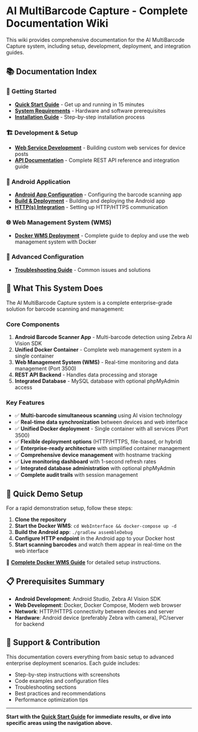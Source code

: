 # AI MultiBarcode Capture - Complete Documentation Wiki

This wiki provides comprehensive documentation for the AI MultiBarcode Capture system, including setup, development, deployment, and integration guides.

## 📚 Documentation Index

### 🚀 Getting Started
- **[Quick Start Guide](01-Quick-Start-Guide.md)** - Get up and running in 15 minutes
- **[System Requirements](02-System-Requirements.md)** - Hardware and software prerequisites
- **[Installation Guide](03-Installation-Guide.md)** - Step-by-step installation process

### 🏗️ Development & Setup
- **[Web Service Development](05-Web-Service-Development.md)** - Building custom web services for device posts
- **[API Documentation](06-API-Documentation.md)** - Complete REST API reference and integration guide

### 📱 Android Application
- **[Android App Configuration](07-Android-App-Configuration.md)** - Configuring the barcode scanning app
- **[Build & Deployment](08-Android-Build-Deployment.md)** - Building and deploying the Android app
- **[HTTP(s) Integration](09-HTTP-Integration.md)** - Setting up HTTP/HTTPS communication

### 🌐 Web Management System (WMS)
- **[Docker WMS Deployment](10-Docker-WMS-Deployment.md)** - Complete guide to deploy and use the web management system with Docker

### 🔧 Advanced Configuration
- **[Troubleshooting Guide](15-Troubleshooting-Guide.md)** - Common issues and solutions

## 🎯 What This System Does

The AI MultiBarcode Capture system is a complete enterprise-grade solution for barcode scanning and management:

### Core Components
1. **Android Barcode Scanner App** - Multi-barcode detection using Zebra AI Vision SDK
2. **Unified Docker Container** - Complete web management system in a single container
3. **Web Management System (WMS)** - Real-time monitoring and data management (Port 3500)
4. **REST API Backend** - Handles data processing and storage
5. **Integrated Database** - MySQL database with optional phpMyAdmin access

### Key Features
- ✅ **Multi-barcode simultaneous scanning** using AI vision technology
- ✅ **Real-time data synchronization** between devices and web interface
- ✅ **Unified Docker deployment** - Single container with all services (Port 3500)
- ✅ **Flexible deployment options** (HTTP/HTTPS, file-based, or hybrid)
- ✅ **Enterprise-ready architecture** with simplified container management
- ✅ **Comprehensive device management** with hostname tracking
- ✅ **Live monitoring dashboard** with 1-second refresh rates
- ✅ **Integrated database administration** with optional phpMyAdmin
- ✅ **Complete audit trails** with session management

## 🚀 Quick Demo Setup

For a rapid demonstration setup, follow these steps:

1. **Clone the repository**
2. **Start the Docker WMS**: `cd WebInterface && docker-compose up -d`
3. **Build the Android app**: `./gradlew assembleDebug`
4. **Configure HTTP endpoint** in the Android app to your Docker host
5. **Start scanning barcodes** and watch them appear in real-time on the web interface

📖 **[Complete Docker WMS Guide](10-Docker-WMS-Deployment.md)** for detailed setup instructions.

## 📋 Prerequisites Summary

- **Android Development**: Android Studio, Zebra AI Vision SDK
- **Web Development**: Docker, Docker Compose, Modern web browser
- **Network**: HTTP/HTTPS connectivity between devices and server
- **Hardware**: Android device (preferably Zebra with camera), PC/server for backend

## 🤝 Support & Contribution

This documentation covers everything from basic setup to advanced enterprise deployment scenarios. Each guide includes:

- Step-by-step instructions with screenshots
- Code examples and configuration files
- Troubleshooting sections
- Best practices and recommendations
- Performance optimization tips

---

**Start with the [Quick Start Guide](01-Quick-Start-Guide.md) for immediate results, or dive into specific areas using the navigation above.**